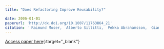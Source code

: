 ```yaml
---
title: "Does Refactoring Improve Reusability?"

date: 2006-01-01
paperurl: 'http://dx.doi.org/10.1007/11763864_21'
citation: ' Raimund Moser,  Alberto Sillitti,  Pekka Abrahamsson,  Giancarlo Succi, &quot;Does Refactoring Improve Reusability?.&quot;, 2006.'
---
```

[Access paper here](http://dx.doi.org/10.1007/11763864_21){:target="_blank"}
